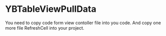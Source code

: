 # YBTableViewPullData


You need to copy code form view contoller file into you code.
And copy one more file RefreshCell into your project.
